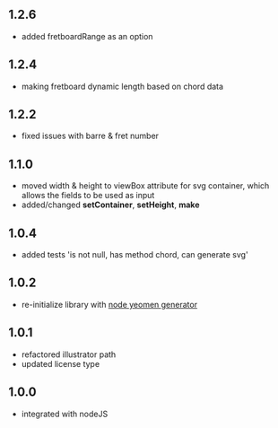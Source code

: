 ## 1.2.6
- added fretboardRange as an option

## 1.2.4
- making fretboard dynamic length based on chord data

## 1.2.2
- fixed issues with barre & fret number

## 1.1.0
- moved width & height to viewBox attribute for svg container, which allows the fields to be used as input
- added/changed **setContainer**, **setHeight**, **make**

## 1.0.4
-  added tests 'is not null, has method chord, can generate svg'

## 1.0.2

- re-initialize library with [node yeomen generator](http://yeoman.io/generators/)

## 1.0.1

- refactored illustrator path
- updated license type

## 1.0.0

- integrated with nodeJS


